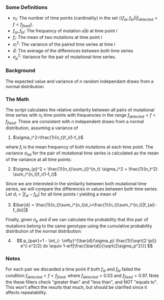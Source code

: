 ### Some Definitions

- $n_t$: The number of time points (cardinality) in the set $\{(f_{ai},f_{bi})|f_{detected}<f<f_{fixed}\}$.
- $f_{ai}, f_{bi}$: The frequency of mutation $a|b$ at time point $i$ 
- $f_i$: The mean of two mutations at time point $i$
- $\sigma_i^2$: The variance of the paired time series at time $i$
- $\bar{d}$: The average of the differences between both time series
- $\sigma_p^2$: Variance for the pair of mutational time series.

### Background
The expected value and variance of $n$ random independant draws from a normal distribution

### The Math

The script calculates the relative similarity between all pairs of mutational time series with $n_t$ time points with frequencies in the range $f_{detected}< f < f_{fixed}$. These are consistent with $n$ independent draws from a normal distribution, assuming a variance of

1. $\sigma_i^2=\frac{1}{n_t}f_i(1-f_i)$

where $f_i$ is the mean frequency of both mutations at each time point. The variance $\sigma_{tot}$ for the pair of mutational time series is calculated as the mean of the variance at all time points:

2. $\sigma_{p}^2 = \frac{1}{n_t}\sum_{i}^{n_t} \sigma_i^2 = \frac{1}{n_t^2} \sum_i^{n_t}f_i(1-f_i)$

Since we are interested in the similarity between both mutational time series, we will compare the differences in values between both time series. Let $d_i =|f_{ai}-f_{bi}|$ for all time points $i$ yielding a mean of

3. $\bar{d} = \frac{1}{n_t}\sum_i^{n_t}d_i=\frac{1}{n_t}\sum_i^{n_t}|f_{ai}-f_{bi}|​$

Finally, given $\sigma_p$ and $\bar{d}$ we can calculate the probability that this pair of mutations belong to the same genotype using the cumulative probability distribution of the normal distribution:

4. $$
     p_{pair}=1 - \int_{- \infty}^{\bar{d}/\sigma_p} \frac{1}{\sqrt{2 \pi}} e^{-x^2/2} dx \equiv 1-erf[\frac{\bar{d}}{\sqrt{2\sigma_p^2}}]
     $$







### Notes

For each pair we discarded a time point if both $f_{ai}$ and $f_{bi}$ failed the condition $f_{detected} < f < f_{fixed}$, where $f_{detected}=0.03$ and $f_{fixed}=0.97$. Note the these filters check "greater than" and "less than", and NOT "equals to". This won't affect the results that much, but should be clarified since it affects repeatability.



